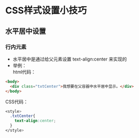 # CSS样式设置小技巧

## 水平居中设置
### 行内元素
* 水平居中是通过给父元素设置 text-align:center 来实现的
* 举例：  
html代码：
```html
<body>
  <div class="txtCenter">我想要在父容器中水平居中显示。</div>
</body>
```
CSS代码：
```css
<style>
  .txtCenter{
    text-align:center;
  }
</style>
```